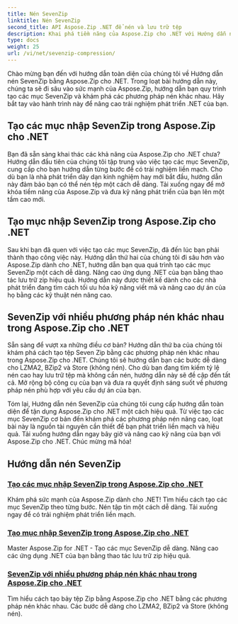 ```yaml
---
title: Nén SevenZip
linktitle: Nén SevenZip
second_title: API Aspose.Zip .NET để nén và lưu trữ tệp
description: Khai phá tiềm năng của Aspose.Zip cho .NET với Hướng dẫn nén SevenZip của chúng tôi. Dễ dàng tạo các mục SevenZip và khám phá các phương pháp nén khác nhau.
type: docs
weight: 25
url: /vi/net/sevenzip-compression/
---
```



Chào mừng bạn đến với hướng dẫn toàn diện của chúng tôi về Hướng dẫn nén SevenZip bằng Aspose.Zip cho .NET. Trong loạt bài hướng dẫn này, chúng ta sẽ đi sâu vào sức mạnh của Aspose.Zip, hướng dẫn bạn quy trình tạo các mục SevenZip và khám phá các phương pháp nén khác nhau. Hãy bắt tay vào hành trình này để nâng cao trải nghiệm phát triển .NET của bạn.

## Tạo các mục nhập SevenZip trong Aspose.Zip cho .NET

Bạn đã sẵn sàng khai thác các khả năng của Aspose.Zip cho .NET chưa? Hướng dẫn đầu tiên của chúng tôi tập trung vào việc tạo các mục SevenZip, cung cấp cho bạn hướng dẫn từng bước để có trải nghiệm liền mạch. Cho dù bạn là nhà phát triển dày dạn kinh nghiệm hay mới bắt đầu, hướng dẫn này đảm bảo bạn có thể nén tệp một cách dễ dàng. Tải xuống ngay để mở khóa tiềm năng của Aspose.Zip và đưa kỹ năng phát triển của bạn lên một tầm cao mới.

## Tạo mục nhập SevenZip trong Aspose.Zip cho .NET

Sau khi bạn đã quen với việc tạo các mục SevenZip, đã đến lúc bạn phải thành thạo công việc này. Hướng dẫn thứ hai của chúng tôi đi sâu hơn vào Aspose.Zip dành cho .NET, hướng dẫn bạn qua quá trình tạo các mục SevenZip một cách dễ dàng. Nâng cao ứng dụng .NET của bạn bằng thao tác lưu trữ zip hiệu quả. Hướng dẫn này được thiết kế dành cho các nhà phát triển đang tìm cách tối ưu hóa kỹ năng viết mã và nâng cao dự án của họ bằng các kỹ thuật nén nâng cao.

## SevenZip với nhiều phương pháp nén khác nhau trong Aspose.Zip cho .NET

Sẵn sàng để vượt xa những điều cơ bản? Hướng dẫn thứ ba của chúng tôi khám phá cách tạo tệp Seven Zip bằng các phương pháp nén khác nhau trong Aspose.Zip cho .NET. Chúng tôi sẽ hướng dẫn bạn các bước dễ dàng cho LZMA2, BZip2 và Store (không nén). Cho dù bạn đang tìm kiếm tỷ lệ nén cao hay lưu trữ tệp mà không cần nén, hướng dẫn này sẽ đề cập đến tất cả. Mở rộng bộ công cụ của bạn và đưa ra quyết định sáng suốt về phương pháp nén phù hợp với yêu cầu dự án của bạn.

Tóm lại, Hướng dẫn nén SevenZip của chúng tôi cung cấp hướng dẫn toàn diện để tận dụng Aspose.Zip cho .NET một cách hiệu quả. Từ việc tạo các mục SevenZip cơ bản đến khám phá các phương pháp nén nâng cao, loạt bài này là nguồn tài nguyên cần thiết để bạn phát triển liền mạch và hiệu quả. Tải xuống hướng dẫn ngay bây giờ và nâng cao kỹ năng của bạn với Aspose.Zip cho .NET. Chúc mừng mã hóa!
## Hướng dẫn nén SevenZip
### [Tạo các mục nhập SevenZip trong Aspose.Zip cho .NET](./create-sevenzip-entries/)
Khám phá sức mạnh của Aspose.Zip dành cho .NET! Tìm hiểu cách tạo các mục SevenZip theo từng bước. Nén tập tin một cách dễ dàng. Tải xuống ngay để có trải nghiệm phát triển liền mạch.
### [Tạo mục nhập SevenZip trong Aspose.Zip cho .NET](./create-sevenzip-entry/)
Master Aspose.Zip for .NET - Tạo các mục SevenZip dễ dàng. Nâng cao các ứng dụng .NET của bạn bằng thao tác lưu trữ zip hiệu quả.
### [SevenZip với nhiều phương pháp nén khác nhau trong Aspose.Zip cho .NET](./sevenzip-various-compression-methods/)
Tìm hiểu cách tạo bảy tệp Zip bằng Aspose.Zip cho .NET bằng các phương pháp nén khác nhau. Các bước dễ dàng cho LZMA2, BZip2 và Store (không nén).